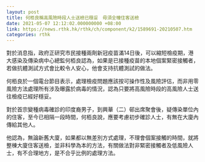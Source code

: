 ```yaml
---
layout: post
title: 何栢良稱高風險時段人士送檢已穩妥　毋須全幢住客送檢
date: 2021-05-07 12:12:02.000000000 +08:00
link: https://news.rthk.hk/rthk/ch/component/k2/1589691-20210507.htm
categories: rthk
---
```


對於消息指，政府正研究市民接種兩劑新冠疫苗滿14日後，可以縮短檢疫期，港大感染及傳染病中心總監何栢良認為，如果是已接種疫苗的本地個案緊密接觸者，若做抗體測試方式會比較令人安心，他會支持抗體測試的做法。

何栢良於一個電台節目表示，處理檢疫問題應該按可操作性及風險評估，而非用零風險方法處理所有涉及曝露於病毒的情況，認為只要將高風險時段的高風險人士送往檢疫已經好穩妥。

對於首宗變種病毒確診的印度裔男子，到興華（二）邨出席聚會後，疑傳染單位內的住客，至今已相隔一段時間，何栢良說，應要考慮初步確診人士，有無在大廈內傳給其他人。

他認為，無論新舊大廈，如果都以無差別方式處理，不理會個案接觸的時間，就將整棟大廈住客送檢，並非科學為本的方法，有關做法對非緊密接觸者及低風險人士，有不合理地方，是不合乎比例的處理方法。
